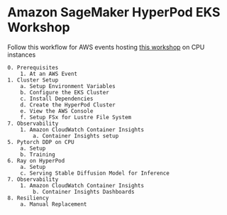 # Amazon SageMaker HyperPod EKS Workshop

Follow this workflow for AWS events hosting [this workshop](https://bit.ly/smhp-eks-workshop) on CPU instances 

    0. Prerequisites
        1. At an AWS Event
    1. Cluster Setup
        a. Setup Environment Variables
        b. Configure the EKS Cluster
        c. Install Dependencies
        d. Create the HyperPod Cluster
        e. View the AWS Console
        f. Setup FSx for Lustre File System
    7. Observability
        1. Amazon CloudWatch Container Insights
            a. Container Insights setup
    5. Pytorch DDP on CPU
        a. Setup
        b. Training
    6. Ray on HyperPod
        a. Setup
        c. Serving Stable Diffusion Model for Inference
    7. Observability
        1. Amazon CloudWatch Container Insights
            b. Container Insights Dashboards
    8. Resiliency
        a. Manual Replacement

